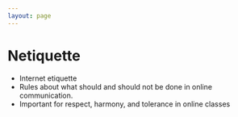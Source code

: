 ```yaml
---
layout: page
---
```


# Netiquette

* Internet etiquette
* Rules about what should and should not be done in online communication.
* Important for respect, harmony, and tolerance in online classes

